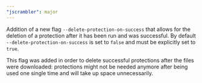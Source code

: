 ```yaml
---
"jscrambler": major
---
```


Addition of a new flag `--delete-protection-on-success` that allows for the deletion of a protection after it has been run and was successful.
By default `--delete-protection-on-success` is set to `false` and must be explicitly set to `true`.

This flag was added in order to delete successful protections after the files were downloaded: protections might not be needed anymore after being used one single time and will take up space unnecessarily.

